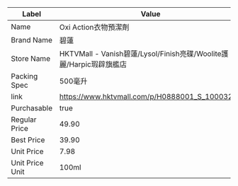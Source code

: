 | Label           | Value                                                    |
| --------------- | -------------------------------------------------------- |
| Name            | Oxi Action衣物預潔劑                                          |
| Brand Name      | 碧蓮                                                       |
| Store Name      | HKTVMall - Vanish碧蓮/Lysol/Finish亮碟/Woolite護麗/Harpic瑕辟旗艦店 |
| Packing Spec    | 500毫升                                                    |
| link            | https://www.hktvmall.com/p/H0888001_S_10003252           |
| Purchasable     | true                                                     |
| Regular Price   | 49.90                                                    |
| Best Price      | 39.90                                                    |
| Unit Price      | 7.98                                                     |
| Unit Price Unit | 100ml                                                    |
